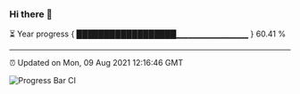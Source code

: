 ### Hi there 👋

⏳ Year progress { ██████████████████▁▁▁▁▁▁▁▁▁▁▁▁ } 60.41 %

---

⏰ Updated on Mon, 09 Aug 2021 12:16:46 GMT

![Progress Bar CI](https://github.com/liununu/liununu/workflows/Progress%20Bar%20CI/badge.svg)

